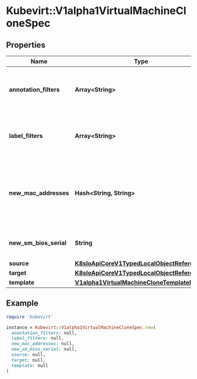 # Kubevirt::V1alpha1VirtualMachineCloneSpec

## Properties

| Name | Type | Description | Notes |
| ---- | ---- | ----------- | ----- |
| **annotation_filters** | **Array&lt;String&gt;** | Example use: \&quot;!some/key*\&quot;. For a detailed description, please refer to https://kubevirt.io/user-guide/operations/clone_api/#label-annotation-filters. | [optional] |
| **label_filters** | **Array&lt;String&gt;** | Example use: \&quot;!some/key*\&quot;. For a detailed description, please refer to https://kubevirt.io/user-guide/operations/clone_api/#label-annotation-filters. | [optional] |
| **new_mac_addresses** | **Hash&lt;String, String&gt;** | NewMacAddresses manually sets that target interfaces&#39; mac addresses. The key is the interface name and the value is the new mac address. If this field is not specified, a new MAC address will be generated automatically, as for any interface that is not included in this map. | [optional] |
| **new_sm_bios_serial** | **String** | NewSMBiosSerial manually sets that target&#39;s SMbios serial. If this field is not specified, a new serial will be generated automatically. | [optional] |
| **source** | [**K8sIoApiCoreV1TypedLocalObjectReference**](K8sIoApiCoreV1TypedLocalObjectReference.md) |  |  |
| **target** | [**K8sIoApiCoreV1TypedLocalObjectReference**](K8sIoApiCoreV1TypedLocalObjectReference.md) |  | [optional] |
| **template** | [**V1alpha1VirtualMachineCloneTemplateFilters**](V1alpha1VirtualMachineCloneTemplateFilters.md) |  | [optional] |

## Example

```ruby
require 'kubevirt'

instance = Kubevirt::V1alpha1VirtualMachineCloneSpec.new(
  annotation_filters: null,
  label_filters: null,
  new_mac_addresses: null,
  new_sm_bios_serial: null,
  source: null,
  target: null,
  template: null
)
```


